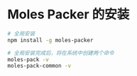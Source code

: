 #	Moles Packer 的安装

```bash
# 全局安装
npm install -g moles-packer

# 全局安装完成后，将在系统中创建两个命令
moles-pack -v
moles-pack-common -v
```
